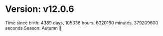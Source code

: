 # Version: v12.0.6
Time since birth: 4389 days, 105336 hours, 6320160 minutes, 379209600 seconds
Season: Autumn 🍁
